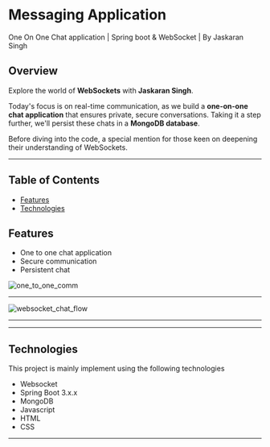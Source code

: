 <h1> Messaging Application </h1>

One On One Chat application | Spring boot & WebSocket | By Jaskaran Singh

## Overview

Explore the world of **WebSockets** with **Jaskaran Singh**.

Today's focus is on real-time communication, as we build a **one-on-one chat application** that ensures private, secure conversations. Taking it a step further, we'll persist these chats in a **MongoDB database**.

Before diving into the code, a special mention for those keen on deepening their understanding of WebSockets.

---

## Table of Contents

- [Features](#features)
- [Technologies](#technologies)

## Features

- One to one chat application
- Secure communication
- Persistent chat

![one_to_one_comm](https://github.com/JaskaranMain/Messaging-Application/assets/113015414/88ef5157-cdc8-4331-a157-5180ec73e29f)


---
![websocket_chat_flow](https://github.com/JaskaranMain/Messaging-Application/assets/113015414/b9c449fa-faaa-4249-ab8a-2cfa193fcfed)

---
---
## Technologies

This project is mainly implement using the following technologies

- Websocket
- Spring Boot 3.x.x
- MongoDB
- Javascript
- HTML
- CSS

---
